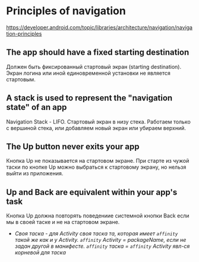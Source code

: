 # Principles of navigation
https://developer.android.com/topic/libraries/architecture/navigation/navigation-principles
## The app should have a fixed starting destination
Должен быть фиксированный стартовый экран (starting destination). Экран логина или иной единовременной установки не является стартовым. 
## A stack is used to represent the "navigation state" of an app
Navigation Stack - LIFO. Стартовый экран в низу стека. Работаем только с вершиной стека, или добавляем новый экран или убираем верхний.
## The Up button never exits your app
Кнопка Up не показывается на стартовом экране. При старте из чужой таски по кнопке Up можно выбраться к стартовому экрану, но нельзя выйти из приложения.
## Up and Back are equivalent within your app's task
Кнопка Up должна повторять поведениие системной кнопки Back если мы в своей таске и не на стартовом экране.

- _Своя таска - для Activity своя таска та, которая имеет `affinity` такой же как и у Activity. 
`affinity` Activity = packageName, если не задан другой в манифесте. `affinity` таска = `affinity`
 Activity явл-ся корневой для таска_